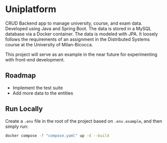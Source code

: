 # Uniplatform

CRUD Backend app to manage university, course, and exam data. Developed using Java and Spring Boot. The data is stored in a MySQL database via a Docker container. The data is modeled with JPA.
It loosely follows the requirements of an assignment in the Distributed Systems course at the University of Milan-Bicocca.

This project will serve as an example in the near future for experimenting with front-end development.

## Roadmap

- Implement the test suite
- Add more data to the entities

## Run Locally

Create a `.env` file in the root of the project based on `.env.example`, and then simply run:

```sh
docker compose -f "compose.yaml" up -d --build 
```
